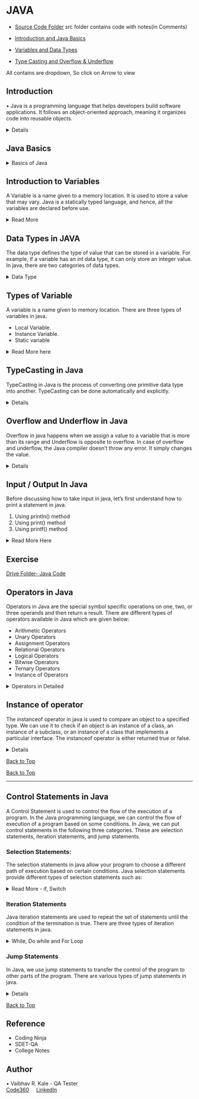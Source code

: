 # JAVA

- [Source Code Folder](https://github.com/vk0708/Java-For-Automation-Tester/tree/main/src)
	src folder contains code with notes(in Comments)
  
- [Introduction and Java Basics](README.md##Introduction)

- [Variables and Data Types](README.md##IntroductiontoVariables)

- [Type Casting and Overflow & Underflow](README.md##TypeCastinginJava)

All contains are dropdown, So click on Arrow to view

## Introduction
• Java is a programming language that helps developers build software applications. It follows 
an object-oriented approach, meaning it organizes code into reusable objects.

<details>

### Types of Programming Languages
Programming languages can be grouped based on how they're structured:

1. Structured Programming Languages:
    o Examples: C, Python
    o These languages use a logical flow of commands.
    
2. Object-Based Programming Languages:
    o Examples: Visual Basic (VB), VBScript, Python
    o They support some object-oriented programming (OOP) ideas like classes and objects, but not inheritance.
    
3. Object-Oriented Programming (OOP) Languages:
    o Examples: C++, Java, C#, Python
    o These languages support all OOP concepts.

###  OOP (Object Oriented Programming) Concepts
1. Class
2. Object
3. Polymorphism
4. Inheritance
5. Abstraction
6. Encapsulation
</details>

## Java Basics 
<details>

<summary>Basics of Java</summary>
### Java Features

1. Platform Independent: Java can run on any device with Java Runtime Environment (JRE), 
making it versatile.

2. Case Sensitive: Java treats uppercase and lowercase letters as different (e.g., a is not the 
same as A).

### Java Components

1. JDK (Java Development Kit): Tools for developing Java applications.
2. JRE (Java Runtime Environment): Needed to run Java applications.
3. JVM (Java Virtual Machine): Runs the Java code on your device.

### Core Java vs. Advanced Java

• Core Java: Focuses on the basics (Java SE).
• Advanced Java: Covers more specialized topics (Java EE), like web services and databases.

### Java Versions

• JDK 8: Created by Sun Microsystems, now managed by Oracle.
• Latest Version: JDK 22.
• Recommended Version: JDK 11+ for most uses.
• Java Distributions:
    o Community Edition: Free and open-source (OpenJDK).
    o Licensed Edition: Commercial with long-term support (Oracle JDK).

### JDK Download & Installation (Refer the installation document)

• Download and Install JDK
• Set Java Path inside environment variables
• Verify Installation inside command prompt
Eclipse IDE Download & Installation (Refer the installation document)
• Download Eclipse IDE and install it.
• Launch eclipse and create new java project.

### Setting Up a Java Project in Eclipse

1. Create a New Java Project: File → New → Java Project
2. Create a New Package: Right-click on src → New → Package
3. Create a New Class: Right-click on the package → New → Class

### Java Naming Conventions

1. Start with an uppercase letter (e.g., MyClass).
2. Class names shouldn't begin with numbers.
3. Underscores (_) are allowed in class names.
4. Avoid using special characters.
5. Numbers are allowed but not as the first character.

### Comments in Java

• Single-Line Comment: // This is a comment
• Multi-Line Comment: /* This is a multi-line comment */

### Keyboard Shortcuts

• Auto-Complete System Output: Type Syso then press Ctrl + Space (or CMD + Space on Mac).
• Single-Line Comment: Press Ctrl + /
• Multi-Line Comment: Press Ctrl + Shift + /

[Back to Top](README.md#java)

</details>

## Introduction to Variables

A Variable is a name given to a memory location. It is used to store a value that may vary. Java is a statically typed language, and hence, all the variables are declared before use.  

<details>
<summary>Read More</summary>

### Variable Declaration
In Java, we can declare variables as follows:

type: Type of the data that can be stored in this variable. It can be int, float, double, etc.
name: Name given to the variable.
data_type variable_name;

Example: int x;

In this way, we can only create a variable in the memory location. Currently, it doesn’t have any value. We can assign the value in this variable by using two ways:
• By using variable initialization.
• By taking input
Here, we have discussed only the first way, i.e. variable initialization. We will discuss the second way later.

data_type variable_name = value;
Example: int x = 10;

### Java Keywords:
 
Keywords in Java are also known as reserved words. These are the predefined words therefore they can’t be used as a variable name. If we will use keywords as a variable name, the result will be a compile-time error. The list of all the Java Keywords is given below.

[Back to Top](README.md#java)
</details>

## Data Types in JAVA
The data type defines the type of value that can be stored in a variable. For example, if a variable has an int data type, it can only store an integer value. In java, there are two categories of data types.

<details>
<summary>Data Type</summary>


1. Primitive Data Type: A primitive data type is predefined by the language and is named by a keyword or reserved keyword. There are eight types of primitive data types in java such as boolean, char, int, short, byte, long, float, and double.
- boolean: boolean data type specifies only one bit of information and it is used to store only two possible values either true or false.
- byte: byte data type is 8 bit signed two’s complement integer. Its value lies between -128 to 127. It has a minimum value of -128 and a maximum value of 127 (inclusive). The byte data type is most commonly used to save memory in large arrays.
- short: short data type is a 16-bit signed two’s complement integer. It can hold any number between -32768 to 32767 (inclusive). Like byte data type, it is commonly used to save memory in large arrays.
- int: int data type is 32-bit signed two’s complement integer. It can hold the number between -2,147,483,648 to 2,147,483,648. The default value of the int data type is 0.
long: long data type is 64-bit two’s complement integer. It can hold the number between -2^63 to 2^63-1. The default value of long data type is 0.
- float: float data type is used to store floating-point numbers. The float data type is a single-precision 32-bit IEEE 754 floating-point. It can hold 6 to 7 decimal digits. It is recommended to use float instead of double if you need to save memory in large arrays of floating-point numbers. The default value of float is 0.0f.
- double: double data type is generally used to store decimal values. The double data type is a double-precision 64-bit IEEE 754 floating-point. For decimal values, this data type is generally the default choice. The default value of double is 0.0d.
- char: The char data type is used to store characters. The char data type is a single 16-bit Unicode character. 
 

2. Non-Primitive Data Type: Non-Primitive data type refers to the objects. ArrayList and String are some of the examples of Non-Primitive data type. We will discuss the Non-Primitive data type later. 

Example
```java
// Primitive Data Types
int price = 5000;                               // Integer Value
float rateOfInterest = 5.99f;                   // Floating point number
char ch = 'a';                                  // Character

// Non-Primitive Data Types
String str = "Coding Ninjas";                   // String
```
[Back to Top](README.md#java)

</details>

## Types of Variable

A variable is a name given to memory location. There are three types of variables in java.

- Local Variable.
- Instance Variable.
- Static variable

<details>
<summary>
Read More here
</summary>

1. Local Variables: A variable that is defined inside a block, method body, or constructor is called a local variable. These variables are created when the methods are called and they get destroyed when the methods are executed and return to the caller. 
The initialization of the local variable is mandatory. If you don’t initialize the variable before use, the compiler will give a compile-time error.

```java
public class Addition {
   
   // Function to add two numbers
   public void add() {
      // Local variables
      int a = 10;
      int b = 20;
      int c = a + b;
      
      // Printing the sum
      System.out.println(c);
   }

   // Driver Code
   public static void main(String args[]) {
      // Creating an object of Addition class
      Addition obj = new Addition();
      // Function Call
      obj.add();
   }
}
```
 2. Instance Variables: A variable that is declared inside the class but outside the method body, block, or constructor is known as an instance variable. It is a non-static variable. These variables are created when an instance (object) of the class is created and are destroyed when the object is destroyed. Initialization of the instance variable is not mandatory. Even If you don’t initialize the instance variable, it has a default value in it. Instance variables can be accessed only by creating the object of the class.
 
```java
class Student {

	// These are instance variables
	// these are declared inside the 
	// class but outside the method body
	String name;
	int rollno;
}

public class StudentRecords {
	public static void main(String args[]) {
      	// Creating Student class object
    	Student obj = new Student();

       // Assigning values in the variables
    	obj.name = "Ram";
    	obj.rollno = 10;

      	// Printing name and rollno
    	System.out.println(obj.name);
    	System.out.println(obj.rollno);
	}
}
```

3. Static Variables: A variable that is declared as static is known as a static variable. It is also known as a class variable. These variables are created at the beginning of the program execution and destroyed automatically when the program execution ends. We can create only a single copy of a static variable. To access the static variables, we don’t need to create the object of the class. We can simply access the static variable as
 ```java
 class Student { 
 
	// static variables 
	public static int rollno; 
	public static String name = "Ram"; 
} 

public class StudentDemo { 
	public static void main(String args[]) 
	{ 
		// accessing static variable without creating object 
		Student.rollno = 10; 
		System.out.println(Student.name + " 's rollno is :" + Student.rollno); 
	} 
} 
 ```
[Back to Top](README.md#java)

</details>

## TypeCasting in Java

TypeCasting in Java is the process of converting one primitive data type into another. TypeCasting can be done automatically and explicitly. 

<details>

When we assign the value of one data type to another data type, then there is a chance that two data types might not be compatible with each other. The Java compiler will automatically perform the conversion if the data types are consistent. This type of conversion is known as Automatic Type Conversion. If the java compiler cannot perform the conversion automatically, they need to be cast explicitly. 

There are two types of TypeCasting in Java.

• Widening or Automatic Type Conversion.

• Narrowing or Explicit Type Conversion.

1. Widening or Automatic Type Conversion: When we assign a value of a smaller data type to a large data type, this process is known as Widening Type Casting. It is also known as Automatic Type Conversion because the Java compiler will perform the conversion automatically. This can happen only when the two data types are compatible. 

```java
byte -> short -> int -> long -> float -> double ( Widening or Automatic Type Conversion)
 ```
### Example 
```java
public class WideningConversation {
    public static void main(String args[]) {

        // Automatic Type Conversion.
        int i = 2147483647; // Int max value in java.
        long l = i; // Automatically converted to long, now we can extend l's value.
        l = l + 1;
        double d = l; // Automatically converted to double.
        System.out.println("Int value : " + i);
        System.out.println("Long value : " + l);
        System.out.println("Double value : " + d);
    }
}

## Output:
Int value : 2147483647
Long value : 2147483648
Double value : 2.147483648E9
```
1. Narrowing or Explicit Type Conversion: When we assign a value of a large data type to a small data type, the process is known as Narrowing Type Casting. This can’t be done automatically. We need to convert the type explicitly. If we don’t perform casting, the java compiler will give a compile-time error. 
```java
double -> float -> long -> int -> short -> byte  ( Narrowing or Explicit Type Conversion)
```
### Example:
```java
public class ExplicitConversation {
	public static void main(String args[]) {

		// Explicit Type Conversion
		double d = 25.123;
		int i = (int) d;
		byte b = (byte) i;
		System.out.println("Double value : " + d);
		System.out.println("Int value : " + i);
		System.out.println("Byte value : " + b);
	}
}

## Output
Double value : 25.123
Int value : 25
Byte value : 25
```
</details>

## Overflow and Underflow in Java

Overflow in java happens when we assign a value to a variable that is more than its range and Underflow is opposite to overflow. In case of overflow and underflow, the Java compiler doesn’t throw any error. It simply changes the value. 

<details>
For example, in the case of an int variable, its size is 4 bytes or 32 bits. The maximum value of int data type is 2,147,483,647  (Integer.MAX_VALUE) and after incrementing 1 on this value, it will return -2,147,483,648 (Integer.MIN_VALUE). This is known as overflow. The minimum value of int data type is -2,147,483,648  (Integer.MIN_VALUE) and after decrementing 1 on this value, it will return 2,147,483,647 (Integer.MAX_VALUE). This is known as underflow in Java.

Example:
```java
public class OverflowExample {
	public static void main(String args[]) {	
		// Overflow
		int overFlow = 2147483647;
		System.out.println(“Overflow : “ + (overFlow + 1));         
		
		// Underflow
		int underFlow = -2147483648;
		System.out.println(“Underflow : “ + (underFlow - 1));     	
 	}
}

- Output:
Overflow : -2147483648
Underflow : 2147483647
```
</details>

## Input / Output In Java
Before discussing how to take input in java, let’s first understand how to print a statement in java. 

1. Using println() method <br>
2. Using print() method <br>
3. Using printf() method

<details>
<summary>Read More Here</summary>

### 1.Using println() method: 
In java, we usually use println() method to print the text on the console. The text is passed as the parameter to this method in the form of string. This method prints the text on the console, and after printing the text, the cursor remains at the start of the next line at the console. The next printing takes place from the next line.<br>
Example:
```java
System.out.println(“Vaibhav”);
System.out.println(“Kale”);
#Output:
Vaibhav
Kale
```

### 2. Using print() method: 
In java, we usually use print() method to print the text on the console. The text is passed as the parameter to this method in the form of string. This method prints the text on the console, and after printing the text, the cursor remains at the end of the text at the console. The next printing takes place from just here.<br>
Example:
```java
System.out.print(“Vaibhav”);
System.out.print(“Kale”);
# Output:
VaibhavKale
```

### 3.Using printf() method: 
The printf() method in java is used to print formatted data on the console. The print() and println() method take single arguments, but printf() method may take multiple arguments.<br>
Example:
```java
// this will print upto 2 decimal places
System.out.printf(“"Formatted with precision: PI = %.2f\n", Math.PI”);

// Automatically appends Zeros to the 
// rightmost part of the decimal
float n = 5.2f;
System.out.printf(“Formatted to specific width: n = %.4f\n", n”);

Output:
Formatted with precision: PI = 3.14
Formatted to specific width: n = 5.2000
```
### Other Example:
```java
public class Test {
	public static void main(String args[]) {
		int age = 21;
		String firstName = "King";
		String lastName = "Kong";

		System.out.println("My name is " + firstName + " " + lastName);
		System.out.println("My age is " + age);
	}
}
** Output:
My name is King Kong
My age is 21
```

## Taking input in java
In Java, there are mainly two ways to get the input from the user.
- Using Scanner class
- Using BufferedReader class

### 1. Using Scanner class: 
Scanner is a class in java that is used to take input from the user. It is present in the java.util package. Scanner class is one of the most preferable ways to take input from the user. This class is used to read the input of primitive types such as int, double, long, etc. and String. You need to import the java.util package before using the Scanner class.

Methods of Scanner class in Java:<br>
![image](https://github.com/user-attachments/assets/7d875c54-a6b6-4575-918e-d084d60ce6f9)

Example 1: Taking int value from the user
```java
import java.util.Scanner;
class TakingInputFromUser {
     public static void main(String argo[]) {
 
            // Creating an object of Scanner class
            Scanner sc = new Scanner(System.in);
 
            // Read integer value from the user
            System.out.println(“Enter first number :”);
            int a = sc.nextInt();
 
            System.out.println(“Enter second number :”);
            int b = sc.nextInt();
 
          // Adding two values
          int c = a + b;
 
         // Printing the sum
         System.out.println(“Sum is : “ +c);
    }
}

## Output:
Enter first number : 10
Enter second number : 20
Sum is : 30
```
Example 2: Taking String from the user
```java
import.java.util.Scanner;
class TakingInputFromUser {
      public static void main(String arg[]) {
             Scanner sc = new Scanner(System.in);
             System.out.println(“Enter a String : “);
             // Read a string from the user
             String str = sc.nextLine();
             System.out.println(“Your entered string is : “ + str);
    }
}
```
</details>

## Exercise
[Drive Folder- Java Code](https://drive.google.com/drive/folders/13RLZ635Pk6msN_tWA2gGjXme3wLFthBh?usp=sharing)

## Operators in Java
Operators in Java are the special symbol specific operations on one, two, or three operands and then return a result. There are different types of operators available in Java which are given below:

- Arithmetic Operators
- Unary Operators
- Assignment Operators
- Relational Operators
- Logical Operators
- Bitwise Operators
- Ternary Operators
- Instance of Operators

<details>
<summary>Operators in Detailed</summary>

### Arithmetic Operators
Arithmetic Operators in Java are used to perform mathematical operations, i.e. Addition, Subtraction, Multiplication, and Division etc. The basic arithmetic operators in Java are given below:

- Addition Operator (+) : It is used to add two numbers.
- Subtraction Operator (-) : It is used to subtract two numbers.
- Multiplication Operator (*) : It is used to multiply two numbers.
- Division Operator (/) : It is used to divide two numbers.
- Modulus Operator (%) : It is used to return the remainder of the division operation.

```java
public class ArithmeticOperators {
   public static void main(String args[]) {
      
      // Taking two numbers
      int a = 50;
      int b = 20;
   
      // Performing addition operation
      System.out.println(“Addition of “ +a+ “ and” +b+ “ is : “ +(a+b));

      // Performing subtraction operation
      System.out.println(“Subtraction of “ +a+ “ and” +b+ “ is : “ +(a-b));

      // Performing multiplication operation
      System.out.println(“Multiplication of “ +a+ “ and” +b+ “ is : “ +(a*b));

      // Performing division operation
      System.out.println(“Division of “ +a+ “ and” +b+ “ is : “ +(a/b));

      // Performing modulus operation
      System.out.println(“Modulus of “ +a+ “ and” +b+ “ is : “ +(a%b));
   }
}

Output:
Addition of 50 and 20 is : 70
Subtraction of 50 and 20 is : 30
Multiplication of 50 and 20 is : 1000
Division of 50 and 20 is : 2
Modulus of 50 and 20 is : 10

```
<hr>

### Unary Operators
 Unary Operators in Java are the types of operators that require only one operand. They form various operations on single operands such as incrementing or decrementing the value by one, negation of an expression, or inverting the value of a boolean. Let’s understand the various unary operators with an example.

#### Unary minus operator (-): 
This operator can be used to convert a negative value into a positive value or positive value into a negative value.
```java
      int num1 = 10;
       num1 = -num1;
       System.out.println(“Negative Value : “ +num1);
       
Output: Negative Value : -10
```
#### Unary NOT Operator (!): 
This operator is used to convert the true to false and vice versa.
```java
// Using unary NOT operator.
       System.out.println(“!(a < b) = “ + !(a < b));
```
#### Increment Operator (++): 
This operator is used to increment the value by 1, There are two types of increment operator

1. Post-increment operator: Post increment operator is used to increment the value of the variable after it has been evaluated for use in the expression.

2. Pre-increment operator: Pre increment operator is used to increment the value of the variable before it’s evaluated in the expression.

#### Decrement Operator (--): 
This operator is used to decrement the value by 1. There are two types of decrement operators.

1. Post-decrement operator: Post decrement operator is used to decrement the value of the variable after it has been evaluated for use in the expression.

2. Pre-decrement operator: Pre decrement operator is used to decrement the value of the variable before it’s evaluated in the expression. 

#### Bitwise Complement (~): 
This operator is used to return the one’s complement representations of the input value.i.e, with all bits inverted, which means it makes every 0 to 1, and every 1 to 0. 

<hr>

### Assignment Operators
The Assignment operators are used to assign a value to the variable. In Java, we can use many assignment operators. These are explained below:

#### 1) +=: 
This assignment operator is used to add the left operand with the right operand and then assigning it to a variable on the left.<br>
- int num = 10;  <br>
      num += 20;

#### 2) -=: 
This assignment operator is used to subtract the left operand with the right operand and then assign it to a variable on the left. <br>
- num -= 10;

#### 3) *=: 
This assignment operator is used to multiply the left operand with the right operand and then assign it to a variable on the left.
- num *= 5;

#### 4) /=: 
This assignment operator is used to divide the left operand with the right operand and then assign it to a variable on the left. <br>
- num /= 2;

#### 5) %=: 
This assignment operator is used to modulo the left operand with the right operand and then assign it to a variable on the left. <br>
- num %= 2;

<hr>

### Relational Operators
The Relational operators are used to check the relationship between two operands. This operator is also called a comparison operator because it is used to make a comparison between two operands. The result of these operators is always boolean value. These operators are used in if statements and loops. There are many types of relational operators, which are given below:

#### i) Equal to operator (==): 
This operator is used to check whether the two operands are equal or not. If they are equal, it returns true; otherwise, it returns false.

#### ii) Not Equal to operator (!=): 
This operator is used to check whether the two operands are equal or not. It returns true(1) if the left operand is not equal to the right operand; otherwise, it returns false(0).

#### iii) Greater than operator (>): 
This operator is used to check whether the first operand is greater than the second operand or not. It returns true(1) if the first operand is greater than the second operand and false(0) if not.

#### iv) Greater than equal to the operator (>=): 
This operator is used to check whether the first operand is greater than or equal to the second operand or not. It returns true(1) if the first operand is greater than or equal to the second operand; otherwise, it returns false(0).

#### v) Less than operator (<): 
This operator is used to check whether the first operand is less than the second operand or not. It returns true(1) if the first operand is less than the second operand else returns false(0).

#### vi) Less than or equal to operator (<=): 
This operator is used to check whether the first operand is less than or equal to the second operand or not. It returns true(1) if the first operand is less than or equal to the second operand; else, return false(0).
<hr>

### Logical Operators:
These operators are used to perform logical operations such as OR, AND, and NOT operation. It operates on two boolean values, which return true or false as a result. There are three types of Logical Operators in Java:

#### i) Logical AND operator (&&): 
This operator returns true(1), if both the conditions are true else returns false(0). 

#### ii) Logical OR operator (||): 
This operator returns true(1) if any one of the conditions is true. 

#### iii) Logical NOT operator (!): 
This operator is used to reverse the operand’s value. If the operand’s value is true, it returns false(0), and if the value of the operand is false, it returns true(1).
<hr>

### Bitwise Operators
 The Bitwise operators are used to perform bit manipulation on numbers. There are various types of Bit operators that are used in Java.
 
#### i) Bitwise AND operator (&):  
It takes two numbers as operands and does AND on every bit of two numbers. The result of AND is 1 only if both bits are 1. Mind that the commutative property holds true here.
That is,<br>
              1 & 1 = 1 <br>
              1 & 0 = 0 

Example:
```java
int a = 6;
      int b = 7;
 
      // Binary representation of 6 is 0110
      // Binary representation of 7 is 0111
      // Result is                     0110 = 6
      System.out.println(“a & b = “ + (a & b));
```

#### ii) Bitwise OR operator (|):  
It takes two numbers as operands and does OR on every bit of two numbers. The result of OR is 1 if any of the two bits is 1. Mind that the commutative property holds true here.
That is,<br>
              1 | 1 = 1<br>
              1 | 0 = 1<br>
              0 | 0 = 0 

#### iii) Bitwise NOT operator (~): 
It takes one number and inverts all bits of it.
    That is,<br>
              ~1 = 0<br>
              ~0 = 1           

#### iv) Bitwise XOR  operator (^):  
It takes two numbers as operands and does XOR on every bit of two numbers. The result of XOR is 1 if the two bits are different. Mind that the commutative property holds true here.That is,<br>
              1 XOR 1 = 0. <br>
              1 XOR 0 = 1. <br>
              0 ^ 0 = 0 
              
#### v) Left shift operator (<<): 
It takes two numbers, the left shift operator shifts the bits of the first operand, the second operand decides the number of places to shift.

#### vi) Right shift operator (>>): 
It takes two numbers; the right shift operator shifts the bits of the first operand, the second operand decides the number of places to shift.

NOTE: The left shift and right shift operators should not be used for negative numbers. If any of the operands is a negative number, it results in undefined behaviour. For example results of both -1 << 1 and 1 << -1 is undefined. Also, if the number is shifted more than the integer’s size, the behaviour is undefined. For example, 1 << 33 is undefined if integers are stored using 32 bits.

#### vii) Unsigned Right shift operator ( >>>): 
This operator is used to shift the bits of the number to the right and fills 0 in the void spaces that are left as a result. The leftmost bit is set to be 0.
<hr>

### Ternary Operator
Java Ternary operator is also known as the conditional operator: This operator is the only conditional operator in java that takes three operands. We can use ternary operator in place of if-else statement or even switch statement. The syntax of the ternary operator is shown below:
```java
variable = expression1 ? expression2 : expression3

// Example:
int a = 50;
      int b = 100;
      int minimum;

      // Printing the value of a and b
      System.out.println(“First Number = “ + a);
      System.out.println(“Second Number = “ + b);
     
      // Find the minimum number 
      minimum = (a < b) ? a : b;
      
     // Printing the minimum number
     System.out.println(“Minimum Number = “ + minimum);
 ```
Here, if expression1 is true then expression2 is evaluated, else expression3 is evaluated.

[Back to Top](README.md#java)

</details>

## Instance of operator
The instanceof operator in java is used to compare an object to a specified type. We can use it to check if an object is an instance of a class, an instance of a subclass, or an instance of a class that implements a particular interface. The instanceof operator is either returned true or false. 

<details>
Example: 

```java
public class InstanceOfExample {
   public static void main(String args[]) {
      // Creating the objects of parent
      // and the child class
      ParentClass obj1 = new ParentClass();  
      ChildClass obj2 = new ChildClass();

      // Comparing the object to a specified type
      System.out.println("obj1 is instance of ParentClass = " + (obj1 instanceof ParentClass));
      System.out.println("obj1 is instance of ChildClass = " +  (obj1 instanceof ChildClass));
      System.out.println("obj1 is instance of MyInterface = " + (obj1 instanceof MyInterface));
      System.out.println("obj2 is instance of ParentClass = " + (obj2 instanceof ParentClass));
      System.out.println("obj2 is instance of ChildClass = " +  (obj2 instanceof ChildClass));
      System.out.println("obj2 is instance of MyInterface = " + (obj2 instanceof MyInterface));
  }
}

// Creating parent class
class ParentClass {
}

// Creating an interface
interface MyInterface {
}

// Creating child class
class ChildClass extends ParentClass implements MyInterface {
}

cmd>
obj1 is instance of ParentClass = true
obj1 is instance of ChildClass = false
obj1 is instance of MyInterface = false
obj2 is instance of ParentClass = true
obj2 is instance of ChildClass = true
obj2 is instance of MyInterface = true
```
Note: In the case of null value, it returns false because null is not an instance of anything. Let’s look at an example:
Example:  

```java
public class InstanceOfOperator {
   public static void main(String args[]) {
   
      // Creating an object of class
      // and assigning it with null.
      InstanceOfOperator obj = null;

      // Returns false
      System.out.println(obj instanceof InstanceOfOperator);
  }
}

Output:
false
```
</details>

[Back to Top](README.md#java)

[Back to Top](README.md#java)
<hr>

## Control Statements in Java
A Control Statement is used to control the flow of the execution of a program. In the Java programming language, we can control the flow of execution of a program based on some conditions. In Java, we can put control statements in the following three categories. These are selection statements, iteration statements, and jump statements. 

 
### Selection Statements:
The selection statements in java allow your program to choose a different path of execution based on certain conditions. Java selection statements provide different types of selection statements such as:

<details>
<summary>Read More - if, Switch</summary>

#### i) if statement: 
The if statement in Java is a decision-making statement that determines whether or not a certain statement or block of statements will be executed. The block of statements is executed if a certain condition evaluates to true; otherwise, it is not.
```java
if(condition) {
   // Code to be executed if the 
   // Condition is true
}
```

#### ii) if-else statement: 
Java if statement is used to decide whether a certain statement or block of statements will be executed or not. If a certain condition is true, then the block of statements is executed, otherwise not. But if you want to do something else if your condition is false, then you should use else statements. One can use an else statement with if statement to execute the block of statements when the condition is false.

```java
if(condition) {
	// execute this block if the
	// condition is true
}
else {
	// execute this block if the
	// condition is false
}
```
#### iii) nested if-statement: 
nested if-statement means if statement inside the another if statement. In nested-if statements, the inner if block statements execute only if the outer if block statement is true. Let’s look at the example to understand better.

```java
if(condition1) {
	// execute this block if condition1 is true
	
	if(condition2) {
		// execute this block if condition2 is true
	}
}

```

#### iv) if-else-if ladder: 
When we need to deal with different conditions in Java, we use the if-else-if ladder. From the top-down, the if sentences are executed. The assumption connected with that it is executed as soon as one of the conditions governing the if is true, and the remainder of the ladder is bypassed. The final else sentence will be executed if none of the conditions are valid. The final else sentence serves as a default condition, meaning that it is executed if all other conditional checks fail. There will be no steps taken if there is no final else and all other circumstances are incorrect.

```java
if(condition1) {
    // If condition1 is true, this part of the code will be executed
}
else if (condition2) {
    // If condition2 is true, this part of the code will be executed
} 
else if (condition3) {
    // If condition3 is true, this part of the code will be executed
}
...
else {
    // If all the above conditions are false, this part of the code will be executed
}

```

#### v) Switch Statement: 
A multiway branch statement in Java is the switch statement. It can be used to run a single statement based on a set of conditions. It will deal with data types such as byte, short, char, and int. The value of the expression is compared to one of the literal values in the case statement in the Java switch statement. If there is a match, the code sequence that follows the case statement is executed. The default statement is used if none of the constants fit the value of the expression. It's not necessary to use the default sentence. The declaration sequence is terminated with the split statement within the turn event.

```java
switch (expression)  {
    case constant1:
        // Code to be executed 
        // If expression is equal to constant1
        break;
    case constant2:
        // Code to be executed 
        // If expression is equal to constant2
        break;
        ...
    default:
        // Code to be executed 
        // If the expression doesn't match any constant
}
```
</details>

### Iteration Statements
Java iteration statements are used to repeat the set of statements until the condition of the termination is true. There are three types of iteration statements in java.

 <details>
<summary>While, Do while and For Loop</summary>

#### i) while loop: 
Java while loop is used to repeat a statement or block of the statement until a condition is true. We can use a while loop if the number of iterations is not fixed. The condition of a while loop is any boolean expression. The loop will run till the condition is true, if the condition becomes false the control goes to the next statement immediately following the loop.

```java
Syntax: 
initialization;
while (condition) {
    // statements
    update_expression;
}

Code:
// Initialization
       int i = 1;
        // While loop run till the 
        // condition is true
        while(i < = 10) {
             System.out.print(i + “ “);
             // Increment the value by 1.
             i++;
        }
```
#### ii) do-while loop: 
Java do-while loop is also used to repeat a statement until a condition is true. Sometimes in our program we want to execute the body of the loop at least once, even if the conditional expression is false, in other words, there are times when you would like to test the conditional expression at the end of the loop rather than the beginning. Then we should go for a do-while loop in java. It executes the body loop at least once because the conditional expression is checking at the end. Let’s look at the example to understand this.

```java
Syntax:
initialization;
do {
    // statements
    // update_expression;
}
while (condition);
```
#### iii) for loop: 
The for loop in java is used to iterate a part of the program several times. It consumes the initialization, condition checking, and increment/decrement a value in one line. If the number of iterations is fixed then it is recommended you use Java for loop.

Syntax:<br>
for(initialization condition; testing condition; increment/decrement) {
    // statements
}

```java
/ for loop to print the value 
      // from 1 to 10
      for(int i = 1; i <= 10; i++)
          System.out.print(i + “ “);
```
#### Java Enhanced for loop:  (foreach)
Java Enhanced for loop provides a simpler way to iterate through the elements of a collection or array. It is used when we need to sequentially iterate through elements without knowing the index of the currently processing element.

```java
public class JavaEnhancedForLoop {
   public static void main(String arg[]) {
   
      // array of string
      String array[] = {“Coding”, “Ninjas”, “Welcomes”, “You”};
      
      // Enhanced for loop
      for(String x : array) {
         System.out.println(x);
      }
   }
}
```
</details>

### Jump Statements
 In Java, we use jump statements to transfer the control of the program to other parts of the program. There are various types of jump statements in java.

 
<details>

#### i) break statement: 
The loops are terminated using the Java break expression. It can be used within a loop. When a break statement is found within a loop, the loop is ended and control is passed to the next statement after the loop. There are three uses for the Java break statement.

- It can be used to terminate a statement sequence in the switch statement.
- It can be used to terminate a loop.
- It can be used as a civilized form of goto statement for performing a labeled break.
 
Syntax:<br>
break;
 
```java
Example:
public class JavaBreakStatement {
 	public static void main(String args[]) {
     	for(int i = 1; i <= 10; i++) {
         	// terminate the loop if i is 5.
         	if(i == 5)
            	break;
         	System.out.print(i + “ “);
     	}
  	}
}

Output:
1 2 3 4
```
#### ii) labeled break statement: 
Java labeled break statement can be used as a civilized form of a goto statement. Java doesn’t provide a goto statement. It utilizes a label, which is a code block that must enclose the break statement but does not have to do so immediately. To exit a series of nested blocks, we can use labeled break statements.

Example:
```java
public class JavaLabeledBreak {
	public static void main(String args[]) {
		boolean b = true;
		// first label
		first: {
			// second label
			second: {
				// third label
				third: {
					System.out.println(“Before the break statement”);
					// break will take the control out 
					// of the second label
					if(b)
						break second;
					System.out.println(“This would not be execute”);
				}
				System.out.println(“This would not be execute”);
			}
				System.out.println(“This is after the second block”);
		}
	}
}
 
Output:
Before the break statement
This is after the second block 
```

#### iii) continue statement: 
Java continue statement is used to skip the current iteration of the loop. We can use continue statements in all types of loops. In the case of for loop, the continue statement forces the control to jump immediately to the update statement. In case of while and do-while loop the control immediately jumps to the boolean expression.
 
Syntax:<br>
continue;

Example:
```java
public class JavaContinueStatement {
    public static void main(String args[]) {
        for(int i = 1; i <= 5; i++) {
            // using continue statement
            // skip the value when i is 3
            if(i == 3)
                continue;
             
            // Printing the value
            System.out.print(i + “ “);
        }
    }
}

Output:
1 2 4 5
```

#### iv) Continue Statement with nested loop: 
It continues the inner loop only when you use the continue statement inside the inner loop.

Example:
```java
public class JavaContinueNested {
    public static void main(String args[]) {
        // outer for loop
        for(int i = 1; i <= 3; i++) {
            // inner for loop
            for(int j = 1; j <= 3; j++) {
                // continue statement inside the inner loop
                // to skip the current iteration when
                // i == 2 and j == 2
                
                if(i == 2 && j == 2) {
                    continue;
                } 
                System.out.println(i + “ “ + j);
            }
        }
    }
}   
 
Output:
1 1
1 2
1 3
2 1
2 3
3 1
3 2
3 3
```
#### v) continue statement with labeled for loop: 
Like the java break statement, the continue statement may also specify a label to describe which enclosing loop to continue. Let’s look at the example to understand better.

Example:
```java
public class JavaLabeledContinue {
    public static void main(String args[]) {
        aa:
        for(int i = 1; i <= 3; i++) {
            bb:
            for(int j = 1; j <= 3; j++) {
                if(i == 2 && j == 2) {
                    // using continue statement with label
                        continue aa;
                }
                System.out.println(i + “ “ + j);
            }
        }
    }
}

Output:
1 1
1 2
1 3
2 1
2 3
3 1
3 2
3 3
```

#### vi) return statement: 
Java return statement is used to explicitly return from the method. It transfers the program control back to the caller method. The return statement immediately terminates the method in which it is executed. We need to declare a method return type in its method declaration. Any method declared void doesn’t return any value. A compile-time error can occur if you attempt to return a value from a method that is declared void.

Syntax:

return;

</details>

[Back to Top](README.md#java)

## Reference
- Coding Ninja
- SDET-QA
- College Notes

## Author 

• Vaibhav R. Kale - QA Tester<br>
[Code360](https://www.naukri.com/code360/profile/CoderVK) &nbsp; &nbsp;
[LinkedIn](https://www.linkedin.com/in/vaibhav-kale)


